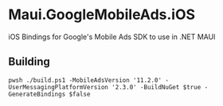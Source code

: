 # Maui.GoogleMobileAds.iOS
iOS Bindings for Google's Mobile Ads SDK to use in .NET MAUI

## Building

```pwsh
pwsh ./build.ps1 -MobileAdsVersion '11.2.0' -UserMessagingPlatformVersion '2.3.0' -BuildNuGet $true -GenerateBindings $false
```